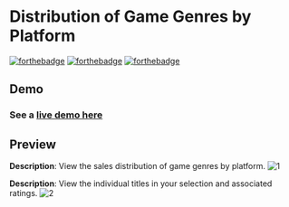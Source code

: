 
# Distribution of Game Genres by Platform 
[![forthebadge](https://forthebadge.com/images/badges/made-with-JavaScript.svg)](https://forthebadge.com) [![forthebadge](https://forthebadge.com/images/badges/uses-css.svg)](https://forthebadge.com) [![forthebadge](https://forthebadge.com/images/badges/uses-html.svg)](https://forthebadge.com)

## Demo
### See a [live demo here](https://sukhjot-sekhon.github.io/Interactive-D3.js-Visualization/)

## Preview
__Description__: View the sales distribution of game genres by platform.
![1](https://user-images.githubusercontent.com/50682117/110227455-eae52c00-7eb5-11eb-963e-1bc6077c4a81.PNG)

__Description__: View the individual titles in your selection and associated ratings. 
![2](https://user-images.githubusercontent.com/50682117/110227459-f173a380-7eb5-11eb-9442-a25ce26484ac.PNG)

